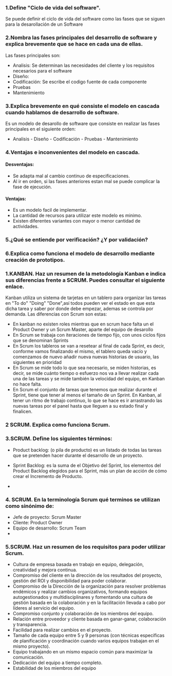  ### 1.Define "Ciclo de vida del software".
Se puede definir el ciclo de vida del software como las fases que se siguen para la desarollación de un Software


 ### 2.Nombra las fases principales del desarrollo de software y explica brevemente que se hace en cada una de ellas.
Las fases principales son:
- Analisis: Se determinan las necesidades del cliente y los requisitos necesarios para el software
- Diseño: 
- Codificación: Se escribe el codigo fuente de cada componente
- Pruebas
- Mantenimiento


 ### 3.Explica brevemente en qué consiste el modelo en cascada cuando hablamos de desarrollo de software.
 Es un modelo de desarollo de software que consiste en realizar las fases principales en el siguiente orden:
 - Analisis - Diseño - Codificación - Pruebas - Mantenimiento


 ### 4.Ventajas e inconvenientes del modelo en cascada.
 #### Desventajas:
 - Se adapta mal al cambio continuo de especificaciones.
 - Al ir en orden, si las fases anteriores estan mal se puede complicar la fase de ejecución.
 
 #### Ventajas:
 - Es un modelo facil de implementar.
 - La cantidad de recursos para utilizar este modelo es minimo.
 - Existen diferentes variantes con mayor o menor cantidad de actividades.


 ### 5.¿Qué se entiende por verificación? ¿Y por validación?
 

 ### 6.Explica como funciona el modelo de desarrollo mediante creación de prototipos.
 
 
 ### 1.KANBAN. Haz un resumen de la metodología Kanban e indica sus diferencias frente a SCRUM. Puedes consultar el siguiente enlace.
  Kanban utiliza un sistema de tarjetas en un tablero para organizar las tareas en "To do" "Doing" "Done",así todos pueden ver el estado en que esta dicha   tarea y saber por donde debe empezar, ademas se controla por demanda. Las diferencias con Scrum son estas:
  - En kanban no existen roles mientras que en scrum hace falta un el Product Owner y un Scrum Master, aparte del equipo de desarollo
  - En Scrum se trabaja con iteraciones de tiempo fijo, con unos ciclos fijos que se denominan Sprints
  - En Scrum los tableros se van a resetear al final de cada Sprint, es decir, conforme vamos finalizando el mismo, el tablero queda vacío y comenzamos de
nuevo añadir nueva nuevas historias de usuario, las siguientes en prioridad
  - En Scrum se mide todo lo que sea necesario, se miden historias, es decir, se mide cuánto tiempo o esfuerzo nos va a llevar realizar cada una de las     tareas y se mide también la velocidad del equipo, en Kanban no hace falta.
  - En Scrum el conjunto de tareas que tenemos que realizar durante el Sprint, tiene que tener al menos el tamaño de un Sprint. En Kanban, al tener un ritmo de trabajo continuo, lo que se hace es ir arrastrando las nuevas tareas por el panel hasta que lleguen a su estado final y finalicen.

 ### 2 SCRUM. Explica como funciona Scrum.
 ### 3.SCRUM. Define los siguientes términos:
  - Product backlog: (o pila de producto) es un listado de todas las tareas que se pretenden hacer durante el desarrollo de un proyecto.
 
  - Sprint Backlog: es la suma de el Objetivo del Sprint, los elementos del Product Backlog elegidos para el Sprint, más un plan de acción de cómo crear el     Incremento de Producto.
  - 
  ### 4. SCRUM. En la terminología Scrum qué terminos se utilizan como sinónimo de:
 - Jefe de proyecto: Scrum Master
 - Cliente: Product Owner
 - Equipo de desarrollo: Scrum Team
 - 
  ### 5.SCRUM. Haz un resumen de los requisitos para poder utilizar Scrum.
  
  - Cultura de empresa basada en trabajo en equipo, delegación, creatividad y mejora continua.
  - Compromiso del cliente en la dirección de los resultados del proyecto, gestión del ROI y disponibilidad para poder colaborar.
  - Compromiso de la Dirección de la organización para resolver problemas endémicos y realizar cambios organizativos, formando equipos autogestionados y   multidisciplinares y fomentando una cultura de gestión basada en la colaboración y en la facilitación llevada a cabo por líderes al servicio del equipo.
  -  Compromiso conjunto y colaboración de los miembros del equipo.
  -  Relación entre proveedor y cliente basada en ganar-ganar, colaboración y transparencia.
  -  Facilidad para realizar cambios en el proyecto.
  -  Tamaño de cada equipo entre 5 y 9 personas (con técnicas específicas de planificación y coordinación cuando varios equipos trabajan en el mismo proyecto).
  -  Equipo trabajando en un mismo espacio común para maximizar la comunicación.
  -  Dedicación del equipo a tiempo completo.
  -  Estabilidad de los miembros del equipo


